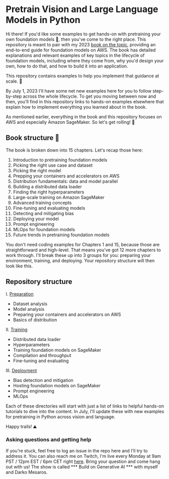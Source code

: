 # Pretrain Vision and Large Language Models in Python
Hi there! If you'd like some examples to get hands-on with pretraining your own foundation models 🧠, then you've come to the right place. This repository is meant to pair with my 2023 [book on the topic](https://bit.ly/dist-train-book), providing an end-to-end guide for foundation models on AWS. The book has detailed explanations and relevant examples of key topics in the lifecycle of foundation models, including where they come from, why you'd design your own, how to do that, and how to build it into an application.

This repository contains examples to help you implement that guidance at scale. 🚀

By July 1, 2023 I'll have some net new examples here for you to follow step-by-step across the whole lifecycle. To get you moving between now and then, you'll find in this repository links to hands-on examples elsewhere that explain how to implement everything you learned about in the book.

As mentioned earlier, everything in the book and this repository focuses on AWS and especially Amazon SageMaker. So let's get rolling! 🎸

## Book structure 📖
The book is broken down into 15 chapters. Let's recap those here:
1. Introduction to pretraining foundation models
2. Picking the right use case and dataset
3. Picking the right model
4. Prepping your containers and accelerators on AWS
5. Distribution fundamentals: data and model parallel
6. Building a distributed data loader
7. Finding the right hyperparameters
8. Large-scale training on Amazon SageMaker
9. Advanced training concepts
10. Fine-tuning and evaluating models
11. Detecting and mitigating bias
12. Deploying your model
13. Prompt engineering
14. MLOps for foundation models
15. Future trends in pretraining foundation models

You don't need coding examples for Chapters 1 and 15, because those are straightforward and high-level. That means you've got 12 more chapters to work through. I'll break these up into 3 groups for you: preparing your environment, training, and deploying. Your repository structure will then look like this.

## Repository structure 
I. [Preparation](https://github.com/PacktPublishing/Pretrain-Vision-and-Large-Language-Models-in-Python/tree/main/preparation)
- Dataset analysis
- Model analysis
- Preparing your containers and accelerators on AWS
- Basics of distribution

II. [Training](https://github.com/PacktPublishing/Pretrain-Vision-and-Large-Language-Models-in-Python/tree/main/training)
- Distributed data loader
- Hyperparameters
- Training foundation models on SageMaker
- Compilation and throughput
- Fine-tuning and evaluating


III. [Deployment](https://github.com/PacktPublishing/Pretrain-Vision-and-Large-Language-Models-in-Python/tree/main/deployment)
- Bias detection and mitigation
- Hosting foundation models on SageMaker
- Prompt engineering
- MLOps 

Each of these directories will start with just a list of links to helpful hands-on tutorials to dive into the content. In July, I'll update these with new examples for pretraining in Python across vision and language. 

Happy trails! ⛰️

### Asking questions and getting help
If you're stuck, feel free to log an issue in the repo here and I'll try to address it. You can also reach me on Twitch, I'm live every Monday at 9am PST / 12pm EST / 6pm CET right [here](https://www.twitch.tv/aws/schedule). Bring your question and come hang out with us! The show is called *** Build on Generative AI *** with myself and Darko Mesaros.
